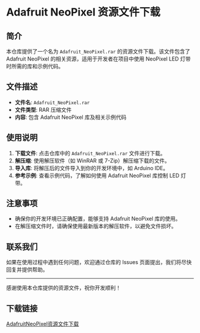 # Adafruit NeoPixel 资源文件下载

## 简介

本仓库提供了一个名为 `Adafruit_NeoPixel.rar` 的资源文件下载。该文件包含了 Adafruit NeoPixel 的相关资源，适用于开发者在项目中使用 NeoPixel LED 灯带时所需的库和示例代码。

## 文件描述

- **文件名**: `Adafruit_NeoPixel.rar`
- **文件类型**: RAR 压缩文件
- **内容**: 包含 Adafruit NeoPixel 库及相关示例代码

## 使用说明

1. **下载文件**: 点击仓库中的 `Adafruit_NeoPixel.rar` 文件进行下载。
2. **解压缩**: 使用解压软件（如 WinRAR 或 7-Zip）解压缩下载的文件。
3. **导入库**: 将解压后的文件导入到你的开发环境中，如 Arduino IDE。
4. **参考示例**: 查看示例代码，了解如何使用 Adafruit NeoPixel 库控制 LED 灯带。

## 注意事项

- 确保你的开发环境已正确配置，能够支持 Adafruit NeoPixel 库的使用。
- 在解压缩文件时，请确保使用最新版本的解压软件，以避免文件损坏。

## 联系我们

如果在使用过程中遇到任何问题，欢迎通过仓库的 Issues 页面提出，我们将尽快回复并提供帮助。

---

感谢使用本仓库提供的资源文件，祝你开发顺利！

## 下载链接

[AdafruitNeoPixel资源文件下载](https://pan.quark.cn/s/5832cffd64f4)